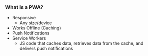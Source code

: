### What is a PWA?

- Responsive
  - Any size/device
- Works Offline (Caching)
- Push Notifications
- Service Workers
  - JS code that caches data, retrieves data from the cache, and delivers push notifications
